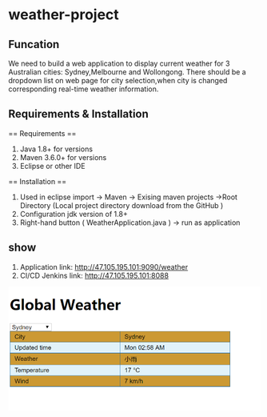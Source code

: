 # weather-project

## Funcation
We need to build a web application to display current weather for 3 Australian cities: Sydney,Melbourne and Wollongong. There should be a dropdown list on web page for city selection,when city is changed corresponding real-time weather information.

## Requirements & Installation

== Requirements ==

1. Java 1.8+ for versions 
2. Maven 3.6.0+ for versions 
3. Eclipse or other IDE

== Installation ==

1.  Used in eclipse import -> Maven -> Exising maven projects ->Root Directory (Local project directory download from the GitHub )
2.  Configuration jdk version of 1.8+
3.  Right-hand button ( WeatherApplication.java ) -> run as application



## show 

1. Application link: http://47.105.195.101:9090/weather
2. CI/CD Jenkins link: http://47.105.195.101:8088

![image](https://github.com/wangyidi/weather-project/blob/master/display.png)

